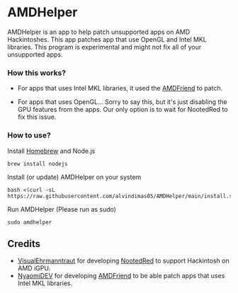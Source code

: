 # AMDHelper

AMDHelper is an app to help patch unsupported apps on AMD Hackintoshes.
This app patches app that use OpenGL and Intel MKL libraries.
This program is experimental and might not fix all of your unsupported apps.

### How this works?
- For apps that uses Intel MKL libraries, it used the [AMDFriend](https://github.com/NyaomiDEV/AMDFriend) to patch.

- For apps that uses OpenGL... Sorry to say this, but it's just disabling the GPU features
from the apps. Our only option is to wait for NootedRed to fix this issue.

### How to use?

Install [Homebrew](https://brew.sh/) and Node.js
```
brew install nodejs
```

Install (or update) AMDHelper on your system 
```
bash <(curl -sL https://raw.githubusercontent.com/alvindimas05/AMDHelper/main/install.sh)
```

Run AMDHelper (Please run as sudo)
```
sudo amdhelper
```

## Credits
- [VisualEhrmanntraut](https://github.com/VisualEhrmanntraut) for developing [NootedRed](https://github.com/ChefKissInc/NootedRed)
to support Hackintosh on AMD iGPU.
- [NyaomiDEV](https://github.com/NyaomiDEV) for developing [AMDFriend](https://github.com/NyaomiDEV/AMDFriend)
to be able patch apps that uses Intel MKL libraries.